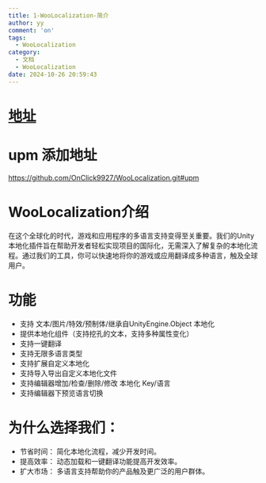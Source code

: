 ```yaml
---
title: 1-WooLocalization-简介
author: yy
comment: 'on'
tags:
  - WooLocalization
category:
  - 文档
  - WooLocalization
date: 2024-10-26 20:59:43
---
```


# [地址](https://github.com/OnClick9927/WooLocalization.git)
# upm 添加地址
https://github.com/OnClick9927/WooLocalization.git#upm


# WooLocalization介绍
在这个全球化的时代，游戏和应用程序的多语言支持变得至关重要。我们的Unity本地化插件旨在帮助开发者轻松实现项目的国际化，无需深入了解复杂的本地化流程。通过我们的工具，你可以快速地将你的游戏或应用翻译成多种语言，触及全球用户。



# 功能
* 支持 文本/图片/特效/预制体/继承自UnityEngine.Object 本地化
* 提供本地化组件（支持挖孔的文本，支持多种属性变化）
* 支持一键翻译
* 支持无限多语言类型
* 支持扩展自定义本地化
* 支持导入导出自定义本地化文件
* 支持编辑器增加/检查/删除/修改 本地化 Key/语言
* 支持编辑器下预览语言切换

# 为什么选择我们：
* 节省时间： 简化本地化流程，减少开发时间。
* 提高效率： 动态加载和一键翻译功能提高开发效率。
* 扩大市场： 多语言支持帮助你的产品触及更广泛的用户群体。
